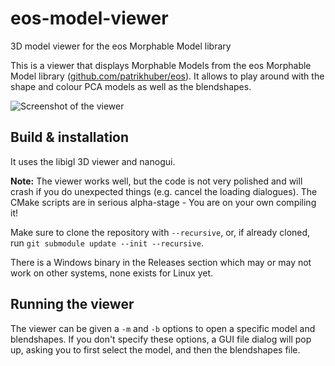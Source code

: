 # eos-model-viewer
3D model viewer for the eos Morphable Model library

This is a viewer that displays Morphable Models from the eos Morphable Model library ([github.com/patrikhuber/eos](https://github.com/patrikhuber/eos)).
It allows to play around with the shape and colour PCA models as well as the blendshapes.

![Screenshot of the viewer](https://github.com/patrikhuber/eos-model-viewer/blob/master/doc/viewer_screenshot.png)


## Build & installation

It uses the libigl 3D viewer and nanogui.

**Note:** The viewer works well, but the code is not very polished and will crash if you do unexpected things (e.g. cancel the loading dialogues).
The CMake scripts are in serious alpha-stage - You are on your own compiling it!

Make sure to clone the repository with `--recursive`, or, if already cloned, run `git submodule update --init --recursive`.

There is a Windows binary in the Releases section which may or may not work on other systems, none exists for Linux yet.

## Running the viewer

The viewer can be given a `-m` and `-b` options to open a specific model and blendshapes. If you don't specify these options, a GUI file dialog will pop up, asking you to first select the model, and then the blendshapes file.
